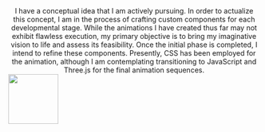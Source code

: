 <div align="center">
I have a conceptual idea that I am actively pursuing. In order to actualize this concept, I am in the process of crafting custom components for each developmental stage. While the animations I have created thus far may not exhibit flawless execution, my primary objective is to bring my imaginative vision to life and assess its feasibility. Once the initial phase is completed, I intend to refine these components. Presently, CSS has been employed for the animation, although I am contemplating transitioning to JavaScript and Three.js for the final animation sequences.
<div/>
  
<img align="left" width="100" height="100" src="![image](https://github.com/Raj-mayur1977/Stack-Animation/assets/97600211/3c918791-e35f-4647-bce9-6ff1c50c0968)">


